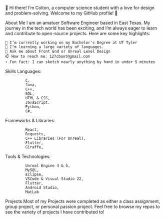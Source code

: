 👋 Hi there! I’m Colton, a computer science student with a love for design and problem-solving. Welcome to my GitHub profile! 🚀

About Me
I am an amatuer Software Engineer based in East Texas. My journey in the tech world has been exciting, and I’m always eager to learn and contribute to open-source projects. Here are some key highlights:


    🔭 I’m currently working on my Bachelor's Degree at UT Tyler
    🌱 I’m learning a large variety of languages.
    💬 Ask me about Front End or Unreal Level Design
    📫 How to reach me: 127cboot@gmail.com
    ⚡ Fun fact: I can sketch nearly anything by hand in under 5 minutes 


Skills
Languages: 

             C,
             Java,
             C++,
             SQL,
             HTML & CSS,
             JavaScript,
             Python,
             C#,

            
Frameworks & Libraries: 

             React,
             Requests,
             C++ Libraries (For Unreal),
             Flutter,
             Giraffe,

             
Tools & Technologies:

             Unreal Engine 4 & 5,
             MySQL,
             Eclipse,
             VSCode & Visual Studio 22,
             Flutter,
             Android Studio,
             MatLab
             
            
Projects
Most of my Projects were completed as either a class assignment, group project, or personal passion project.
Feel free to browse my repos to see the variety of projects I have contributed to!
 
